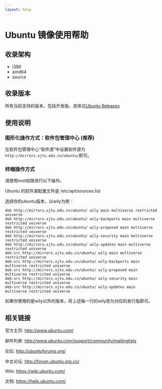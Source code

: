 ```yaml
---
layout: help
---
```


# Ubuntu 镜像使用帮助

## 收录架构

- i386
- amd64
- source

## 收录版本

所有当前支持的版本，包括开发版，具体见[Ubuntu Releases](https://wiki.ubuntu.com/Releases)

## 使用说明

### 图形化操作方式：软件包管理中心 (推荐)

在软件包管理中心“软件源”中设置软件源为`http://mirrors.xjtu.edu.cn/ubuntu/`即可。

### 终端操作方式

请使用root权限进行以下操作。

Ubuntu 的软件源配置文件是 /etc/apt/sources.list

选择你的ubuntu版本，以wily为例：

```
deb http://mirrors.xjtu.edu.cn/ubuntu/ wily main multiverse restricted universe
deb http://mirrors.xjtu.edu.cn/ubuntu/ wily-backports main multiverse restricted universe
deb http://mirrors.xjtu.edu.cn/ubuntu/ wily-proposed main multiverse restricted universe
deb http://mirrors.xjtu.edu.cn/ubuntu/ wily-security main multiverse restricted universe
deb http://mirrors.xjtu.edu.cn/ubuntu/ wily-updates main multiverse restricted universe
deb-src http://mirrors.xjtu.edu.cn/ubuntu/ wily main multiverse restricted universe
deb-src http://mirrors.xjtu.edu.cn/ubuntu/ wily-backports main multiverse restricted universe
deb-src http://mirrors.xjtu.edu.cn/ubuntu/ wily-proposed main multiverse restricted universe
deb-src http://mirrors.xjtu.edu.cn/ubuntu/ wily-security main multiverse restricted universe
deb-src http://mirrors.xjtu.edu.cn/ubuntu/ wily-updates main multiverse restricted universe
```

如果你使用的是wily以外的版本，将上述每一行的wily改为对应的发行版即可。

## 相关链接

官方主页: http://www.ubuntu.com/

邮件列表: http://www.ubuntu.com/support/community/mailinglists

论坛: http://ubuntuforums.org/

中文论坛: http://forum.ubuntu.org.cn/

Wiki: https://wiki.ubuntu.com/

文档: https://help.ubuntu.com/
